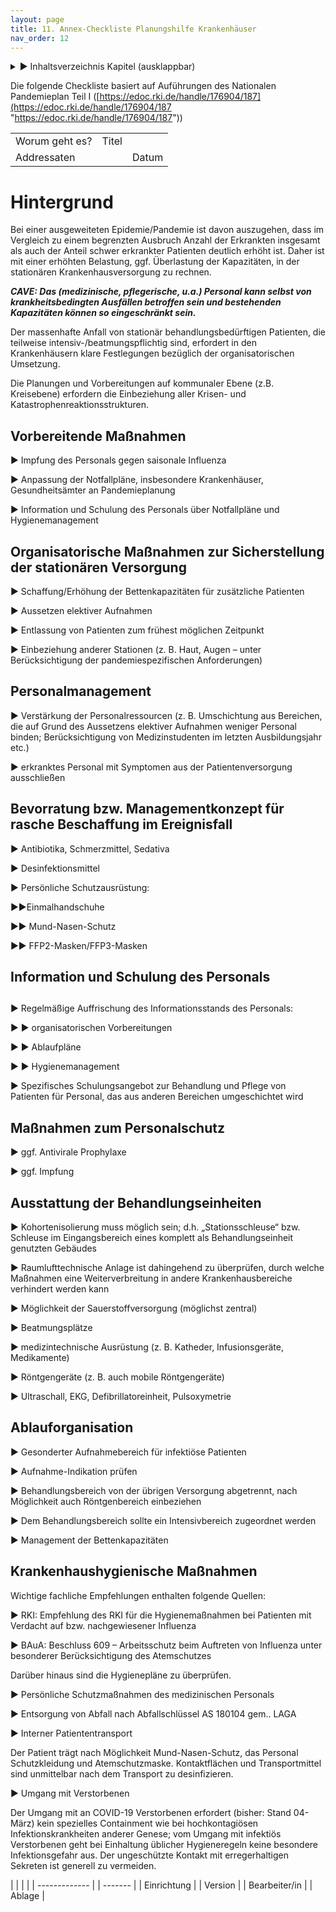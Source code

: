```yaml
---
layout: page
title: 11. Annex-Checkliste Planungshilfe Krankenhäuser
nav_order: 12
---
```

 
<details markdown="block"> 
  <summary> 
      &#9658; Inhaltsverzeichnis Kapitel (ausklappbar) 
  </summary>
 
1. TOC
{:toc}
 </details>
 
   <p></p>
 
 
Die folgende Checkliste basiert auf Auführungen des Nationalen
Pandemieplan Teil I
([https://edoc.rki.de/handle/176904/187](https://edoc.rki.de/handle/176904/187 "https://edoc.rki.de/handle/176904/187"))

|                |       |       |
| -------------- | ----- | ----- |
| Worum geht es? | Titel |       |
| Addressaten    |       | Datum |

# Hintergrund

Bei einer ausgeweiteten Epidemie/Pandemie ist davon auszugehen, dass im
Vergleich zu einem begrenzten Ausbruch Anzahl der Erkrankten insgesamt
als auch der Anteil schwer erkrankter Patienten deutlich erhöht ist.
Daher ist mit einer erhöhten Belastung, ggf. Überlastung der
Kapazitäten, in der stationären Krankenhausversorgung zu rechnen.

***CAVE: Das (medizinische, pflegerische, u.a.) Personal kann selbst von
krankheitsbedingten Ausfällen betroffen sein und bestehenden Kapazitäten
können so eingeschränkt sein.***

Der massenhafte Anfall von stationär behandlungsbedürftigen Patienten,
die teilweise intensiv-/beatmungspflichtig sind, erfordert in den
Krankenhäusern klare Festlegungen bezüglich der organisatorischen
Umsetzung.

Die Planungen und Vorbereitungen auf kommunaler Ebene (z.B. Kreisebene)
erfordern die Einbeziehung aller Krisen- und
Katastrophenreaktionsstrukturen.

## Vorbereitende Maßnahmen

▶ Impfung des Personals gegen saisonale Influenza

▶ Anpassung der Notfallpläne, insbesondere Krankenhäuser,
Gesundheitsämter an Pandemieplanung

▶ Information und Schulung des Personals über Notfallpläne und
Hygienemanagement

## Organisatorische Maßnahmen zur Sicherstellung der stationären Versorgung

▶ Schaffung/Erhöhung der Bettenkapazitäten für zusätzliche Patienten

▶ Aussetzen elektiver Aufnahmen

▶ Entlassung von Patienten zum frühest möglichen Zeitpunkt

▶ Einbeziehung anderer Stationen (z. B. Haut, Augen – unter
Berücksichtigung der pandemiespezifischen Anforderungen)

## Personalmanagement

▶ Verstärkung der Personalressourcen (z. B. Umschichtung aus Bereichen,
die auf Grund des Aussetzens elektiver Aufnahmen weniger Personal
binden; Berücksichtigung von Medizinstudenten im letzten
Ausbildungsjahr etc.)

▶ erkranktes Personal mit Symptomen aus der Patientenversorgung
ausschließen

## Bevorratung bzw. Managementkonzept für rasche Beschaffung im Ereignisfall

▶ Antibiotika, Schmerzmittel, Sedativa

▶ Desinfektionsmittel

▶ Persönliche Schutzausrüstung:

▶▶Einmalhandschuhe

▶▶ Mund-Nasen-Schutz

▶▶ FFP2-Masken/FFP3-Masken

## Information und Schulung des Personals

## 

▶ Regelmäßige Auffrischung des Informationsstands des Personals:

▶ ▶ organisatorischen Vorbereitungen

▶ ▶ Ablaufpläne

▶ ▶ Hygienemanagement

▶ Spezifisches Schulungsangebot zur Behandlung und Pflege von Patienten
für Personal, das aus anderen Bereichen umgeschichtet wird

## Maßnahmen zum Personalschutz

▶ ggf. Antivirale Prophylaxe

▶ ggf. Impfung

## Ausstattung der Behandlungseinheiten

▶ Kohortenisolierung muss möglich sein; d.h. „Stationsschleuse“ bzw.
Schleuse im Eingangsbereich eines komplett als Behandlungseinheit
genutzten Gebäudes

▶ Raumlufttechnische Anlage ist dahingehend zu überprüfen, durch
welche Maßnahmen eine Weiterverbreitung in andere Krankenhausbereiche
verhindert werden kann

▶ Möglichkeit der Sauerstoffversorgung (möglichst zentral)

▶ Beatmungsplätze

▶ medizintechnische Ausrüstung (z. B. Katheder, Infusionsgeräte,
Medikamente)

▶ Röntgengeräte (z. B. auch mobile Röntgengeräte)

▶ Ultraschall, EKG, Defibrillatoreinheit, Pulsoxymetrie

## Ablauforganisation

▶ Gesonderter Aufnahmebereich für infektiöse Patienten

▶ Aufnahme-Indikation prüfen

▶ Behandlungsbereich von der übrigen Versorgung abgetrennt, nach
Möglichkeit auch Röntgenbereich einbeziehen

▶ Dem Behandlungsbereich sollte ein Intensivbereich zugeordnet werden

▶ Management der Bettenkapazitäten

## Krankenhaushygienische Maßnahmen

Wichtige fachliche Empfehlungen enthalten folgende Quellen:

▶ RKI: Empfehlung des RKI für die Hygienemaßnahmen bei Patienten mit
Verdacht auf bzw. nachgewiesener Influenza

▶ BAuA: Beschluss 609 – Arbeitsschutz beim Auftreten von Influenza unter
besonderer Berücksichtigung des Atemschutzes

Darüber hinaus sind die Hygienepläne zu überprüfen.

▶ Persönliche Schutzmaßnahmen des medizinischen Personals

▶ Entsorgung von Abfall nach Abfallschlüssel AS 180104 gem.. LAGA

▶ Interner Patiententransport

Der Patient trägt nach Möglichkeit Mund-Nasen-Schutz, das Personal
Schutzkleidung und Atemschutzmaske. Kontaktflächen und Transportmittel
sind unmittelbar nach dem Transport zu desinfizieren.

▶ Umgang mit Verstorbenen

Der Umgang mit an COVID-19 Verstorbenen erfordert (bisher: Stand
04-März) kein spezielles Containment wie bei hochkontagiösen
Infektionskrankheiten anderer Genese; vom Umgang mit infektiös
Verstorbenen geht bei Einhaltung üblicher Hygieneregeln keine besondere
Infektionsgefahr aus. Der ungeschützte Kontakt mit erregerhaltigen
Sekreten ist generell zu vermeiden.

|               |  |         |
| ------------- |  | ------- |
| Einrichtung   |  | Version |
| Bearbeiter/in |  | Ablage  |

<div class="section fnlist" data-role="doc-footnotes">

</div>
